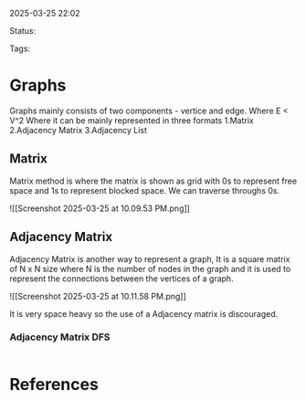 2025-03-25 22:02

Status: 

Tags:

# Graphs

Graphs mainly consists of two components - vertice and edge. Where E < V^2
Where it can be mainly represented in three formats
1.Matrix
2.Adjacency Matrix
3.Adjacency List

## Matrix

Matrix method is where the matrix is shown as grid with 0s to represent free space and 1s to represent blocked space. We can traverse throughs 0s.

![[Screenshot 2025-03-25 at 10.09.53 PM.png]]

## Adjacency Matrix

Adjacency Matrix is another way to represent a graph, It is a square matrix of N x N size where N is the number of nodes in the graph and it is used to represent the connections between the vertices of a graph.

![[Screenshot 2025-03-25 at 10.11.58 PM.png]]

It is very space heavy so the use of a Adjacency matrix is discouraged.

### Adjacency Matrix DFS

```python


```
# References


